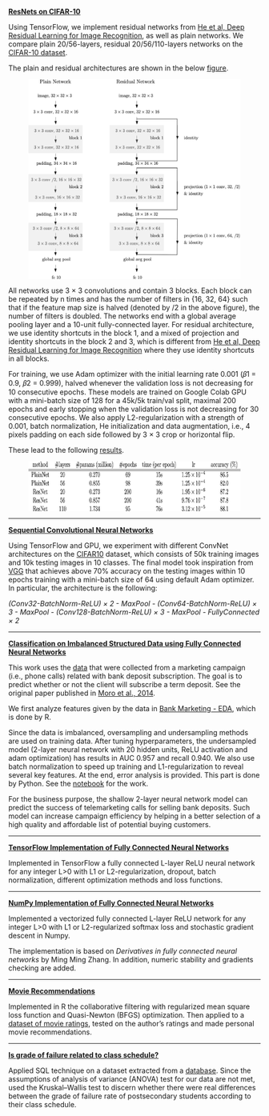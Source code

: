 **[ResNets on CIFAR-10](https://github.com/DrMMZ/drmmz.github.io/blob/master/ResNet/ResNet.py)**

Using TensorFlow, we implement residual networks from [He et al, Deep Residual Learning for Image Recognition](https://arxiv.org/abs/1512.03385), as well as plain networks. We compare plain 20/56-layers, residual 20/56/110-layers networks on the [CIFAR-10 dataset](https://www.cs.toronto.edu/~kriz/cifar.html).

The plain and residual architectures are shown in the below [figure](https://github.com/DrMMZ/drmmz.github.io/blob/master/ResNet/architectures.png).

<figure>
  <img align="middle" src='ResNet/architectures.png' width="500px" height="400px"/>
</figure>

All networks use 3 × 3 convolutions and contain 3 blocks. Each block can be repeated by n times and has the number of filters in {16, 32, 64} such that if the feature map size is halved (denoted by /2 in the above figure), the number of filters is doubled. The networks end with a global average pooling layer and a 10-unit fully-connected layer. For residual architecture, we use identity shortcuts in the block 1, and a mixed of projection and identity shortcuts in the block 2 and 3, which is different from [He et al, Deep Residual Learning for Image Recognition](https://arxiv.org/abs/1512.03385) where they use identity shortcuts in all blocks.

For training, we use Adam optimizer with the initial learning rate 0.001 (𝛽1 = 0.9, 𝛽2 = 0.999), halved whenever the validation loss is not decreasing for 10 consecutive epochs. These models are trained on Google Colab GPU with a mini-batch size of 128 for a 45k/5k train/val split, maximal 200 epochs and early stopping when the validation loss is not decreasing for 30 consecutive epochs. We also apply L2-regularization with a strength of 0.001, batch normalization, He initialization and data augmentation, i.e., 4 pixels padding on each side followed by 3 × 3 crop or horizontal flip. 

These lead to the following [results](https://github.com/DrMMZ/drmmz.github.io/blob/master/ResNet/results.png).

<figure>
  <img align="middle" src='ResNet/results.png' width="600px" height="100px"/>
</figure>

----

**[Sequential Convolutional Neural Networks](https://github.com/DrMMZ/drmmz.github.io/blob/master/ConvNet.ipynb)**

Using TensorFlow and GPU, we experiment with different ConvNet architectures on the [CIFAR10](http://www.cs.toronto.edu/~kriz/cifar.html) dataset, which consists of 50k training images and 10k testing images in 10 classes. The final model took inspiration from [VGG](https://arxiv.org/abs/1409.1556) that achieves above 70% accuracy on the testing images within 10 epochs training with a mini-batch size of 64 using default Adam optimizer. In particular, the architecture is the following:

*(Conv32-BatchNorm-ReLU) × 2 - MaxPool - (Conv64-BatchNorm-ReLU) × 3 - MaxPool - (Conv128-BatchNorm-ReLU) × 3 - MaxPool - FullyConnected × 2*

----

**[Classification on Imbalanced Structured Data using Fully Connected Neural Networks](https://github.com/DrMMZ/drmmz.github.io/blob/master/NN_ImbalancedStructured.ipynb)**

This work uses the [data](https://archive.ics.uci.edu/ml/datasets/Bank+Marketing) that were collected from a marketing campaign (i.e., phone calls) related with bank deposit subscription. The goal is to predict whether or not the client will subscribe a term deposit. See the original paper published in [Moro et al., 2014](http://dx.doi.org/10.1016/j.dss.2014.03.001).

We first analyze features given by the data in [Bank Marketing - EDA](http://htmlpreview.github.io/?https://github.com/DrMMZ/drmmz.github.io/blob/master/bank_EDA.nb.html), which is done by R.

Since the data is imbalanced, oversampling and undersampling methods are used on training data. After tuning hyperparameters, the undersampled model (2-layer neural network with 20 hidden units, ReLU activation and adam optimization) has results in AUC 0.957 and recall 0.940. We also use batch normalization to speed up training and L1-regularization to reveal several key features. At the end, error analysis is provided. This part is done by Python. See the [notebook](https://github.com/DrMMZ/drmmz.github.io/blob/master/NN_ImbalancedStructured.ipynb) for the work. 

For the business purpose, the shallow 2-layer neural network model can predict the success of telemarketing calls for selling bank deposits. Such model can increase campaign efficiency by helping in a better selection of a high quality and affordable list of potential buying customers.

----

**[TensorFlow Implementation of Fully Connected Neural Networks](https://github.com/DrMMZ/drmmz.github.io/blob/master/NN_tensorflow.ipynb)**

Implemented in TensorFlow a fully connected L-layer ReLU neural network for any integer L>0 with L1 or L2-regularization, dropout, batch normalization, different optimization methods and loss functions.

----

**[NumPy Implementation of Fully Connected Neural Networks](https://github.com/DrMMZ/drmmz.github.io/blob/master/NN_numpy.ipynb)**

Implemented a vectorized fully connected L-layer ReLU network for any integer L>0 with L1 or L2-regularized softmax loss and stochastic gradient descent in Numpy.

The implementation is based on *Derivatives in fully connected neural networks* by Ming Ming Zhang. In addition, numeric stability and gradients checking are added.

----

**[Movie Recommendations](http://htmlpreview.github.io/?https://github.com/DrMMZ/drmmz.github.io/blob/master/Movies.nb.html)**

Implemented in R the collaborative filtering with regularized mean square loss function and Quasi-Newton (BFGS) optimization. Then applied to a [dataset of movie ratings](https://grouplens.org/datasets/movielens/), tested on the author’s ratings and made personal movie recommendations.

----

**[Is grade of failure related to class schedule?](http://htmlpreview.github.io/?https://github.com/DrMMZ/drmmz.github.io/blob/master/School.html)**

Applied SQL technique on a dataset extracted from a [database](https://www.kaggle.com/Madgrades/uw-madison-courses). Since the assumptions of analysis of variance (ANOVA) test for our data are not met, used the Kruskal–Wallis test to discern whether there were real differences between the grade of failure rate of postsecondary students according to their class schedule.
